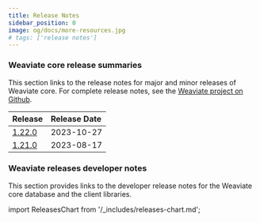 ```yaml
---
title: Release Notes
sidebar_position: 0
image: og/docs/more-resources.jpg
# tags: ['release notes']
---
```


### Weaviate core release summaries

This section links to the release notes for major and minor releases of Weaviate core. For complete release notes, see the [Weaviate project on Github](https://github.com/weaviate/weaviate/releases).

|Release|Release Date|
|:--|:--|
|[1.22.0](/developers/weaviate/release-notes/900_1_22)|2023-10-27|
|[1.21.0](/developers/weaviate/release-notes/901_1_21)|2023-08-17|

### Weaviate releases developer notes

This section provides links to the developer release notes for the Weaviate core database and the client libraries.

import ReleasesChart from '/_includes/releases-chart.md';

<ReleasesChart />
